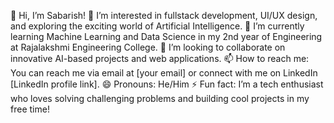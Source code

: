 👋 Hi, I’m Sabarish!
👀 I’m interested in fullstack development, UI/UX design, and exploring the exciting world of Artificial Intelligence.
🌱 I’m currently learning Machine Learning and Data Science in my 2nd year of Engineering at Rajalakshmi Engineering College.
💞️ I’m looking to collaborate on innovative AI-based projects and web applications.
📫 How to reach me: You can reach me via email at [your email] or connect with me on LinkedIn [LinkedIn profile link].
😄 Pronouns: He/Him
⚡ Fun fact: I’m a tech enthusiast who loves solving challenging problems and building cool projects in my free time!
